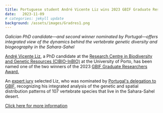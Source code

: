 ```yaml
---
title: Portuguese student André Vicente Liz wins 2023 GBIF Graduate Researchers Award
date:   2023-11-09
# categories: jekyll update
background: /assets/images/Gradres1.png
---
```


*Galician PhD candidate—and second winner nominated by Portugal—offers integrated view of the dynamics behind the vertebrate
genetic diversity and biogeography in the Sahara-Sahel*

[André Vicente Liz](https://orcid.org/0000-0001-6131-5194), a PhD candidate at the [Research Centre in Biodiversity and Genetic Resources (CIBIO-InBIO)](https://cibio.up.pt/en/) at the University of Porto, has been named one of the two winners of the 2023 [GBIF Graduate Researchers Award.](https://www.gbif.org/graduate-researchers-award)

An [expert jury](https://www.gbif.org/news/9SpIV0pXkqfAAhJ6s0IvJ/portuguese-student-andre-vicente-liz-wins-2023-gbif-graduate-researchers-award#jury)
selected Liz, who was nominated by [Portugal's delegation to GBIF](https://www.gbif.org/country/PT/participation), 
recognizing his integrated analysis of the genetic and spatial distribution patterns of 107 vertebrate species that live in the Sahara-Sahel desert.

[Click here for more information](https://www.gbif.org/news/9SpIV0pXkqfAAhJ6s0IvJ/portuguese-student-andre-vicente-liz-wins-2023-gbif-graduate-researchers-award)

